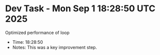 # Dev Task - Mon Sep  1 18:28:50 UTC 2025
Optimized performance of loop
- Time: 18:28:50
- Notes: This was a key improvement step.
